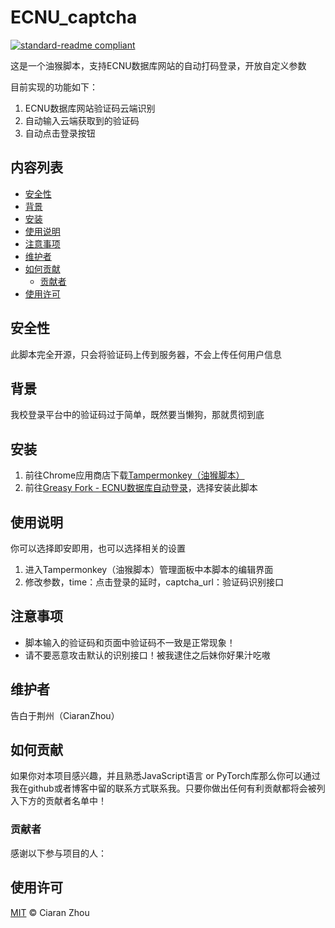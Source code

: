 # ECNU_captcha
[![standard-readme compliant](https://img.shields.io/badge/readme%20style-standard-brightgreen.svg?style=flat-square)](https://github.com/RichardLitt/standard-readme)

这是一个油猴脚本，支持ECNU数据库网站的自动打码登录，开放自定义参数

目前实现的功能如下：
1. ECNU数据库网站验证码云端识别
2. 自动输入云端获取到的验证码
3. 自动点击登录按钮

## 内容列表

- [安全性](#安全性)
- [背景](#背景)
- [安装](#安装)
- [使用说明](#使用说明)
- [注意事项](#注意事项)
- [维护者](#维护者)
- [如何贡献](#如何贡献)
	- [贡献者](#贡献者)
- [使用许可](#使用许可)

## 安全性
此脚本完全开源，只会将验证码上传到服务器，不会上传任何用户信息

## 背景
我校登录平台中的验证码过于简单，既然要当懒狗，那就贯彻到底

## 安装
1. 前往Chrome应用商店下载[Tampermonkey（油猴脚本）](https://chrome.google.com/webstore/search/tampermonkey "Tampermonkey（油猴脚本）")
2. 前往[Greasy Fork - ECNU数据库自动登录](https://greasyfork.org/zh-CN/scripts/401381-ecnu%E6%95%B0%E6%8D%AE%E5%BA%93%E8%87%AA%E5%8A%A8%E7%99%BB%E5%BD%95 "Greasy Fork - ECNU数据库自动登录")，选择安装此脚本

## 使用说明
你可以选择即安即用，也可以选择相关的设置
1. 进入Tampermonkey（油猴脚本）管理面板中本脚本的编辑界面
2. 修改参数，time：点击登录的延时，captcha_url：验证码识别接口

## 注意事项
- 脚本输入的验证码和页面中验证码不一致是正常现象！
- 请不要恶意攻击默认的识别接口！被我逮住之后妹你好果汁吃嗷

## 维护者
告白于荆州（CiaranZhou）

## 如何贡献
如果你对本项目感兴趣，并且熟悉JavaScript语言 or PyTorch库那么你可以通过我在github或者博客中留的联系方式联系我。只要你做出任何有利贡献都将会被列入下方的贡献者名单中！

### 贡献者

感谢以下参与项目的人：

## 使用许可
[MIT](LICENSE) © Ciaran Zhou
